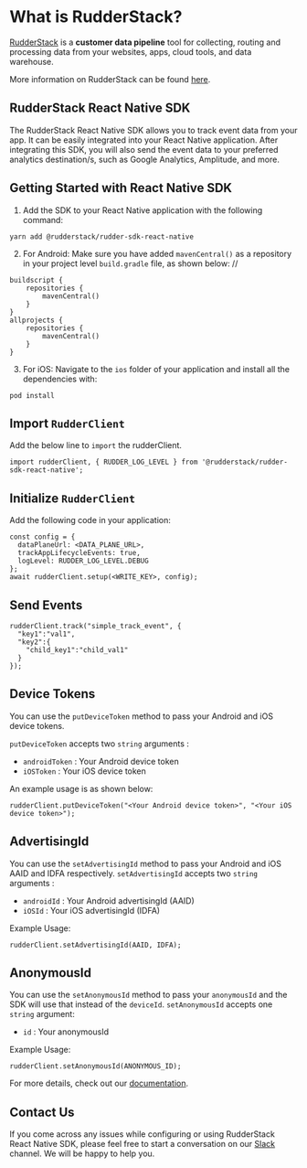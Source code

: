# What is RudderStack?

[RudderStack](https://rudderstack.com/) is a **customer data pipeline** tool for collecting, routing and processing data from your websites, apps, cloud tools, and data warehouse.

More information on RudderStack can be found [here](https://github.com/rudderlabs/rudder-server).

## RudderStack React Native SDK

The RudderStack React Native SDK allows you to track event data from your app. It can be easily integrated into your React Native application. After integrating this SDK, you will also send the event data to your preferred analytics destination/s, such as Google Analytics, Amplitude, and more.

## Getting Started with React Native SDK

1. Add the SDK to your React Native application with the following command:

```
yarn add @rudderstack/rudder-sdk-react-native
```

2. For Android: Make sure you have added `mavenCentral()` as a repository in your project level `build.gradle` file, as shown below:
//
```
buildscript {
    repositories {
        mavenCentral()
    }
}
allprojects {
    repositories {
        mavenCentral()
    }
}
```

3. For iOS: Navigate to the `ios` folder of your application and install all the dependencies with:

```
pod install
```

## Import `RudderClient`

Add the below line to `import` the rudderClient.

```
import rudderClient, { RUDDER_LOG_LEVEL } from '@rudderstack/rudder-sdk-react-native';
```

## Initialize `RudderClient`

Add the following code in your application:

```
const config = {
  dataPlaneUrl: <DATA_PLANE_URL>,
  trackAppLifecycleEvents: true,
  logLevel: RUDDER_LOG_LEVEL.DEBUG
};
await rudderClient.setup(<WRITE_KEY>, config);
```

## Send Events

```
rudderClient.track("simple_track_event", {
  "key1":"val1",
  "key2":{
    "child_key1":"child_val1"
  }
});
```

## Device Tokens

You can use the `putDeviceToken` method to pass your Android and iOS device tokens.

`putDeviceToken` accepts two `string` arguments :

- `androidToken` : Your Android device token
- `iOSToken` : Your iOS device token

An example usage is as shown below:

```
rudderClient.putDeviceToken("<Your Android device token>", "<Your iOS device token>");
```

## AdvertisingId

You can use the `setAdvertisingId` method to pass your Android and iOS AAID and IDFA respectively.
`setAdvertisingId` accepts two `string` arguments :

- `androidId` : Your Android advertisingId (AAID)
- `iOSId` : Your iOS advertisingId (IDFA)

Example Usage:

```
rudderClient.setAdvertisingId(AAID, IDFA);
```

## AnonymousId

You can use the `setAnonymousId` method to pass your `anonymousId` and the SDK will use that instead of the `deviceId`.
`setAnonymousId` accepts one `string` argument:

- `id` : Your anonymousId

Example Usage:

```
rudderClient.setAnonymousId(ANONYMOUS_ID);
```

For more details, check out our [documentation](https://www.rudderstack.com/docs/sources/event-streams/sdks/rudderstack-react-native-sdk).

## Contact Us

If you come across any issues while configuring or using RudderStack React Native SDK, please feel free to start a conversation on our [Slack](https://resources.rudderstack.com/join-rudderstack-slack) channel. We will be happy to help you.
